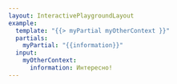 ```yaml
---
layout: InteractivePlaygroundLayout
example:
  template: "{{> myPartial myOtherContext }}"
  partials:
    myPartial: "{{information}}"
  input:
    myOtherContext:
      information: Интересно!
---
```

